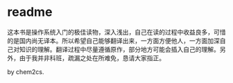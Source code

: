 # readme

这本书是操作系统入门的极佳读物，深入浅出，自己在读的过程中收益良多，可惜的是国内尚无译本。所以希望自己能够翻译出来，一方面方便他人，一方面加深自己对知识的理解。翻译过程中尽量遵循原作，部分地方可能会插入自己的理解。另外，由于我并非科班，疏漏之处在所难免，恳请大家指正。

by chem2cs.


